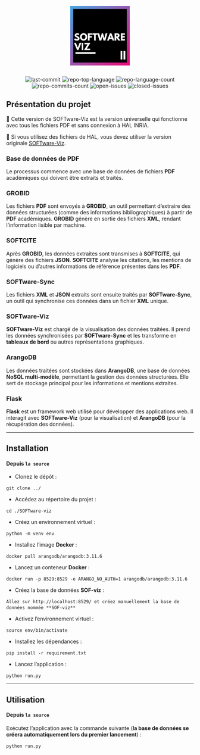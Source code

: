 <div style="text-align: center;margin-bottom: 20px;">
  <img src="../img/SOFTware-Viz.png" alt="SOFTware-Viz" width="160" style="margin: 6px;"/>
</div>

<div style="text-align: center;margin-bottom: 20px;">
	<img src="https://img.shields.io/github/last-commit/Samuel-Scalbert/SOFTware-Viz?style=default&logo=git&logoColor=white&color=44a7e4" alt="last-commit">
	<img src="https://img.shields.io/github/languages/top/Samuel-Scalbert/SOFTware-Viz?style=default&color=6598ef" alt="repo-top-language">
	<img src="https://img.shields.io/github/languages/count/Samuel-Scalbert/SOFTware-Viz?style=default&color=9283ec" alt="repo-language-count">
	<img src="https://badgen.net/github/commits/Samuel-Scalbert/SOFTware-Viz/main?style=default&color=bd67d6" alt="repo-commits-count">
    <img src="https://img.shields.io/github/issues/Samuel-Scalbert/SOFTware-Viz?style=default&color=de42af" alt="open-issues">
    <img src="https://img.shields.io/github/issues-closed/Samuel-Scalbert/SOFTware-Viz?style=default&color=ee0979" alt="closed-issues">
</div>

## Présentation du projet

🛑 Cette version de SOFTware-Viz est la version universelle qui fonctionne avec tous les fichiers PDF et sans connexion à HAL INRIA.

🛑 Si vous utilisez des fichiers de HAL, vous devez utiliser la version originale [SOFTware-Viz](https://github.com/Samuel-Scalbert/SOFTware-Viz).

### Base de données de PDF
Le processus commence avec une base de données de fichiers **PDF** académiques qui doivent être extraits et traités.

### GROBID
Les fichiers **PDF** sont envoyés à **GROBID**, un outil permettant d’extraire des données structurées (comme des informations bibliographiques) à partir de **PDF** académiques. **GROBID** génère en sortie des fichiers **XML**, rendant l’information lisible par machine.

### SOFTCITE
Après **GROBID**, les données extraites sont transmises à **SOFTCITE**, qui génère des fichiers **JSON**. **SOFTCITE** analyse les citations, les mentions de logiciels ou d’autres informations de référence présentes dans les **PDF**.

### SOFTware-Sync
Les fichiers **XML** et **JSON** extraits sont ensuite traités par **SOFTware-Sync**, un outil qui synchronise ces données dans un fichier **XML** unique.

### SOFTware-Viz
**SOFTware-Viz** est chargé de la visualisation des données traitées. Il prend les données synchronisées par **SOFTware-Sync** et les transforme en **tableaux de bord** ou autres représentations graphiques.

### ArangoDB
Les données traitées sont stockées dans **ArangoDB**, une base de données **NoSQL multi-modèle**, permettant la gestion des données structurées. Elle sert de stockage principal pour les informations et mentions extraites.

### Flask
**Flask** est un framework web utilisé pour développer des applications web. Il interagit avec **SOFTware-Viz** (pour la visualisation) et **ArangoDB** (pour la récupération des données).

---

## Installation

#### Depuis `la source`

* Clonez le dépôt :<br>
```console
git clone ../
```
* Accédez au répertoire du projet :<br>
```console
cd ./SOFTware-viz
```
* Créez un environnement virtuel :<br>
```console
python -m venv env
```
* Installez l’image **Docker** :<br>
```console
docker pull arangodb/arangodb:3.11.6
```
* Lancez un conteneur **Docker** :<br>
```console
docker run -p 8529:8529 -e ARANGO_NO_AUTH=1 arangodb/arangodb:3.11.6
```
* Créez la base de données **SOF-viz** :
```console
Allez sur http://localhost:8529/ et créez manuellement la base de données nommée **SOF-viz**
```
* Activez l’environnement virtuel :<br>
```console
source env/bin/activate
```
* Installez les dépendances :<br>
```console
pip install -r requirement.txt
```
* Lancez l’application :    
```console
python run.py
```
---

## Utilisation

#### Depuis `la source`

Exécutez l’application avec la commande suivante (**la base de données se créera automatiquement lors du premier lancement**) :

```
python run.py
```